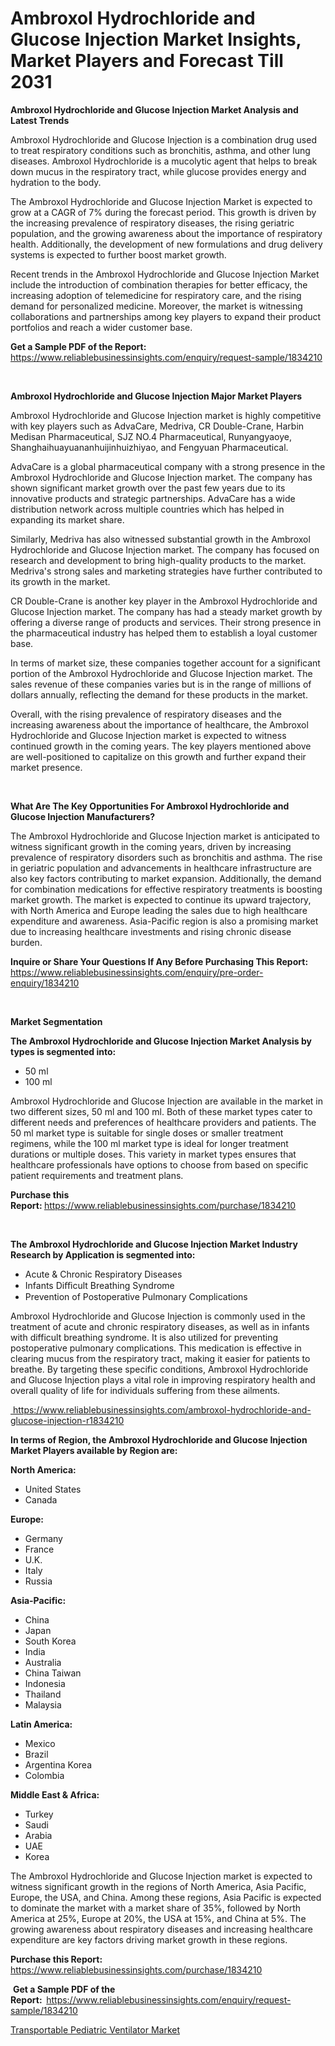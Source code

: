 <p><h1>Ambroxol Hydrochloride and Glucose Injection Market Insights, Market Players and Forecast Till 2031</h1></p><p><strong>Ambroxol Hydrochloride and Glucose Injection Market Analysis and Latest Trends</strong></p>
<p><p>Ambroxol Hydrochloride and Glucose Injection is a combination drug used to treat respiratory conditions such as bronchitis, asthma, and other lung diseases. Ambroxol Hydrochloride is a mucolytic agent that helps to break down mucus in the respiratory tract, while glucose provides energy and hydration to the body.</p><p>The Ambroxol Hydrochloride and Glucose Injection Market is expected to grow at a CAGR of 7% during the forecast period. This growth is driven by the increasing prevalence of respiratory diseases, the rising geriatric population, and the growing awareness about the importance of respiratory health. Additionally, the development of new formulations and drug delivery systems is expected to further boost market growth.</p><p>Recent trends in the Ambroxol Hydrochloride and Glucose Injection Market include the introduction of combination therapies for better efficacy, the increasing adoption of telemedicine for respiratory care, and the rising demand for personalized medicine. Moreover, the market is witnessing collaborations and partnerships among key players to expand their product portfolios and reach a wider customer base.</p></p>
<p><strong>Get a Sample PDF of the Report:&nbsp;</strong> <a href="https://www.reliablebusinessinsights.com/enquiry/request-sample/1834210">https://www.reliablebusinessinsights.com/enquiry/request-sample/1834210</a></p>
<p>&nbsp;</p>
<p><strong>Ambroxol Hydrochloride and Glucose Injection Major Market Players</strong></p>
<p><p>Ambroxol Hydrochloride and Glucose Injection market is highly competitive with key players such as AdvaCare, Medriva, CR Double-Crane, Harbin Medisan Pharmaceutical, SJZ NO.4 Pharmaceutical, Runyangyaoye, Shanghaihuayuananhuijinhuizhiyao, and Fengyuan Pharmaceutical.</p><p>AdvaCare is a global pharmaceutical company with a strong presence in the Ambroxol Hydrochloride and Glucose Injection market. The company has shown significant market growth over the past few years due to its innovative products and strategic partnerships. AdvaCare has a wide distribution network across multiple countries which has helped in expanding its market share.</p><p>Similarly, Medriva has also witnessed substantial growth in the Ambroxol Hydrochloride and Glucose Injection market. The company has focused on research and development to bring high-quality products to the market. Medriva's strong sales and marketing strategies have further contributed to its growth in the market.</p><p>CR Double-Crane is another key player in the Ambroxol Hydrochloride and Glucose Injection market. The company has had a steady market growth by offering a diverse range of products and services. Their strong presence in the pharmaceutical industry has helped them to establish a loyal customer base.</p><p>In terms of market size, these companies together account for a significant portion of the Ambroxol Hydrochloride and Glucose Injection market. The sales revenue of these companies varies but is in the range of millions of dollars annually, reflecting the demand for these products in the market.</p><p>Overall, with the rising prevalence of respiratory diseases and the increasing awareness about the importance of healthcare, the Ambroxol Hydrochloride and Glucose Injection market is expected to witness continued growth in the coming years. The key players mentioned above are well-positioned to capitalize on this growth and further expand their market presence.</p></p>
<p>&nbsp;</p>
<p><strong>What Are The Key Opportunities For Ambroxol Hydrochloride and Glucose Injection Manufacturers?</strong></p>
<p><p>The Ambroxol Hydrochloride and Glucose Injection market is anticipated to witness significant growth in the coming years, driven by increasing prevalence of respiratory disorders such as bronchitis and asthma. The rise in geriatric population and advancements in healthcare infrastructure are also key factors contributing to market expansion. Additionally, the demand for combination medications for effective respiratory treatments is boosting market growth. The market is expected to continue its upward trajectory, with North America and Europe leading the sales due to high healthcare expenditure and awareness. Asia-Pacific region is also a promising market due to increasing healthcare investments and rising chronic disease burden.</p></p>
<p><strong>Inquire or Share Your Questions If Any Before Purchasing This Report:</strong> <a href="https://www.reliablebusinessinsights.com/enquiry/pre-order-enquiry/1834210">https://www.reliablebusinessinsights.com/enquiry/pre-order-enquiry/1834210</a></p>
<p>&nbsp;</p>
<p><strong>Market Segmentation</strong></p>
<p><strong>The Ambroxol Hydrochloride and Glucose Injection Market Analysis by types is segmented into:</strong></p>
<p><ul><li>50 ml</li><li>100 ml</li></ul></p>
<p><p>Ambroxol Hydrochloride and Glucose Injection are available in the market in two different sizes, 50 ml and 100 ml. Both of these market types cater to different needs and preferences of healthcare providers and patients. The 50 ml market type is suitable for single doses or smaller treatment regimens, while the 100 ml market type is ideal for longer treatment durations or multiple doses. This variety in market types ensures that healthcare professionals have options to choose from based on specific patient requirements and treatment plans.</p></p>
<p><strong>Purchase this Report:&nbsp;</strong><a href="https://www.reliablebusinessinsights.com/purchase/1834210">https://www.reliablebusinessinsights.com/purchase/1834210</a></p>
<p>&nbsp;</p>
<p><strong>The Ambroxol Hydrochloride and Glucose Injection Market Industry Research by Application is segmented into:</strong></p>
<p><ul><li>Acute & Chronic Respiratory Diseases</li><li>Infants Diﬃcult Breathing Syndrome</li><li>Prevention of Postoperative Pulmonary Complications</li></ul></p>
<p><p>Ambroxol Hydrochloride and Glucose Injection is commonly used in the treatment of acute and chronic respiratory diseases, as well as in infants with difficult breathing syndrome. It is also utilized for preventing postoperative pulmonary complications. This medication is effective in clearing mucus from the respiratory tract, making it easier for patients to breathe. By targeting these specific conditions, Ambroxol Hydrochloride and Glucose Injection plays a vital role in improving respiratory health and overall quality of life for individuals suffering from these ailments.</p></p>
<p><a href="https://www.reliablebusinessinsights.com/ambroxol-hydrochloride-and-glucose-injection-r1834210">&nbsp;https://www.reliablebusinessinsights.com/ambroxol-hydrochloride-and-glucose-injection-r1834210</a></p>
<p><strong>In terms of Region, the Ambroxol Hydrochloride and Glucose Injection Market Players available by Region are:</strong></p>
<p>
    <p> <strong> North America: </strong>
        <ul>
            <li>United States</li>
            <li>Canada</li>
        </ul>
        </p> 
    <p> <strong> Europe: </strong>
        <ul>
            <li>Germany</li>
            <li>France</li>
            <li>U.K.</li>
            <li>Italy</li>
            <li>Russia</li>
        </ul>
        </p> 
    <p> <strong> Asia-Pacific: </strong>
        <ul>
            <li>China</li>
            <li>Japan</li>
            <li>South Korea</li>
            <li>India</li>
            <li>Australia</li>
            <li>China Taiwan</li>
            <li>Indonesia</li>
            <li>Thailand</li>
            <li>Malaysia</li>
        </ul>
        </p> 
    <p> <strong> Latin America: </strong>
        <ul>
            <li>Mexico</li>
            <li>Brazil</li>
            <li>Argentina Korea</li>
            <li>Colombia</li>
        </ul>
        </p> 
    <p> <strong> Middle East & Africa: </strong>
        <ul>
            <li>Turkey</li>
            <li>Saudi</li>
            <li>Arabia</li>
            <li>UAE</li>
            <li>Korea</li>
        </ul>
    </p>
    </p>
<p><p>The Ambroxol Hydrochloride and Glucose Injection market is expected to witness significant growth in the regions of North America, Asia Pacific, Europe, the USA, and China. Among these regions, Asia Pacific is expected to dominate the market with a market share of 35%, followed by North America at 25%, Europe at 20%, the USA at 15%, and China at 5%. The growing awareness about respiratory diseases and increasing healthcare expenditure are key factors driving market growth in these regions.</p></p>
<p><strong>Purchase this Report: </strong><a href="https://www.reliablebusinessinsights.com/purchase/1834210">https://www.reliablebusinessinsights.com/purchase/1834210</a></p>
<p>&nbsp;<strong>Get a Sample PDF of the Report:&nbsp;&nbsp;</strong><a href="https://www.reliablebusinessinsights.com/enquiry/request-sample/1834210">https://www.reliablebusinessinsights.com/enquiry/request-sample/1834210</a></p>
<p><strong></strong></p>
<p><p><a href="https://github.com/YashRP12/Market-Research-Report-List-5/blob/main/transportable-pediatric-ventilator-market.md">Transportable Pediatric Ventilator Market</a></p></p>